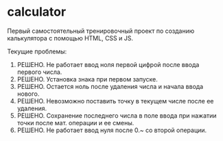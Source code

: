 # calculator
Первый самостоятельный тренировочный проект по созданию калькулятора с помощью HTML, CSS и JS.

Текущие проблемы:
1. РЕШЕНО. Не работает ввод ноля первой цифрой после ввода первого числа.
2. РЕШЕНО. Установка знака при первом запуске.
3. РЕШЕНО. Остается ноль после удаления числа и начала ввода нового.
4. РЕШЕНО. Невозможно поставить точку в текущем числе после ее удаления.
5. РЕШЕНО. Сохранение последнего числа в поле ввода при нажатии точки после мат. операции и ее смены.
6. РЕШЕНО. Не работает ввод нуля после 0.~ со второй операции.
